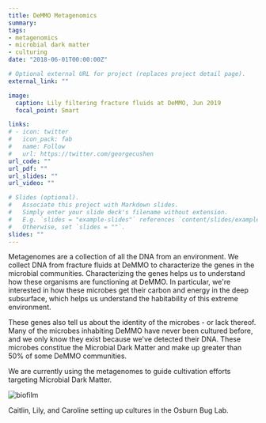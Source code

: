 ```yaml
---
title: DeMMO Metagenomics
summary: 
tags:
- metagenomics
- microbial dark matter
- culturing
date: "2018-06-01T00:00:00Z"

# Optional external URL for project (replaces project detail page).
external_link: ""

image:
  caption: Lily filtering fracture fluids at DeMMO, Jun 2019
  focal_point: Smart

links:
# - icon: twitter
#   icon_pack: fab
#   name: Follow
#   url: https://twitter.com/georgecushen
url_code: ""
url_pdf: ""
url_slides: ""
url_video: ""

# Slides (optional).
#   Associate this project with Markdown slides.
#   Simply enter your slide deck's filename without extension.
#   E.g. `slides = "example-slides"` references `content/slides/example-slides.md`.
#   Otherwise, set `slides = ""`.
slides: ""
---
```


Metagenomes are a collection of all the DNA from an environment. We collect DNA from fracture fluids at DeMMO to characterize the genes in the microbial communities. Characterizing the genes helps us to understand how these organisms are functioning at DeMMO. In particular, we're interested in how these microbes get their carbon and energy in the deep subsurface, which helps us understand the habitability of this extreme environment.

These genes also tell us about the identity of the microbes - or lack thereof. Many of the microbes inhabiting DeMMO have never been cultured before, and we only know they exist because we've detected their DNA. These microbes constitue the Microbial Dark Matter and make up greater than 50% of some DeMMO communities.

We are currently using the metagenomes to guide cultivation efforts targeting Microbial Dark Matter.

![biofilm](/media/culturing_dark_matter.jpg)
<p id="caption">Caitlin, Lily, and Caroline setting up cultures in the Osburn Bug Lab.</p>